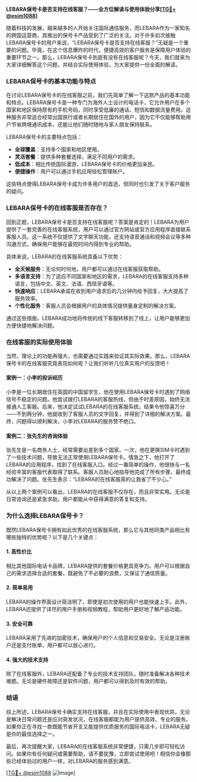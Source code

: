 **LEBARA保号卡是否支持在线客服？——全方位解读与使用体验分享[[TG💪+ @esim1088](https://t.me/s/esim1088)]**

随着科技的发展，越来越多的人开始关注国际通信服务，而LEBARA作为一家知名的跨国运营商，其推出的保号卡产品受到了广泛的关注。对于许多初次接触LEBARA保号卡的用户来说，“LEBARA保号卡是否支持在线客服？”无疑是一个重要的问题。毕竟，在这个信息爆炸的时代，便捷高效的客户服务是保障用户体验的重要环节之一。那么，LEBARA保号卡到底有没有在线客服呢？今天，我们就来为大家详细解答这个问题，并结合实际使用体验，为大家提供一份全面的解读。

### **LEBARA保号卡的基本功能与特点**

在讨论LEBARA保号卡的在线客服之前，我们先简单了解一下这款产品的基本功能和特点。LEBARA保号卡是一种专门为海外人士设计的电话卡，它允许用户在多个国家和地区保持原有的手机号码，同时享受低廉的通话、短信和数据流量费用。这种服务非常适合经常出国旅行或者长期居住在国外的用户，因为它不仅能够帮助用户节省跨境通讯成本，还能让他们随时随地与家人朋友保持联系。

LEBARA保号卡的主要特点包括：
- **全球覆盖**：支持多个国家和地区使用。
- **灵活套餐**：提供多种套餐选择，满足不同用户的需求。
- **低成本**：相比传统国际漫游，LEBARA保号卡的价格更加亲民。
- **便捷操作**：用户可以通过手机应用轻松管理账户。

这些特点使得LEBARA保号卡成为许多用户的首选，但同时也引发了关于客户服务的疑问。

### **LEBARA保号卡的在线客服是否存在？**

回到正题，LEBARA保号卡是否支持在线客服呢？答案是肯定的！LEBARA为用户提供了一套完善的在线客服系统，用户可以通过官方网站或官方应用程序直接联系客服人员。这一系统不仅提供了文字聊天功能，还支持语音通话和视频会议等多种沟通方式，确保用户能够在最短时间内得到专业的帮助。

具体来说，LEBARA的在线客服系统具备以下优势：
- **全天候服务**：无论何时何地，用户都可以通过在线客服获取帮助。
- **多语言支持**：为了适应不同国家和地区的需求，LEBARA的在线客服支持多种语言，包括中文、英文、法语、西班牙语等。
- **快速响应**：LEBARA承诺在收到用户请求后的几分钟内给予回复，大大提高了服务效率。
- **个性化服务**：客服人员会根据用户的具体情况提供量身定制的解决方案。

通过这些措施，LEBARA成功地将传统的线下客服转移到了线上，让用户能够更加方便快捷地解决问题。

### **在线客服的实际使用体验**

当然，理论上的功能再强大，也需要通过实践来验证其实际效果。那么，LEBARA保号卡的在线客服究竟表现如何呢？让我们听听几位真实用户的反馈吧！

#### **案例一：小李的投诉经历**
小李是一位长期居住在英国的中国留学生，他在使用LEBARA保号卡时遇到了网络信号不稳定的问题。他尝试拨打LEBARA的客服热线，但由于时差原因，始终无法接通人工客服。后来，他决定试试LEBARA的在线客服系统。结果令他惊喜万分——不到两分钟，他就收到了客服人员的文字回复，并得到了详细的解决方案。最终，问题得以顺利解决，小李对LEBARA的服务赞不绝口。

#### **案例二：张先生的咨询体验**
张先生是一名商务人士，经常需要出差到多个国家。一次，他在更换SIM卡时遇到了一些技术问题，导致无法正常使用LEBARA保号卡。情急之下，他打开了LEBARA的应用程序，找到了在线客服入口。经过一番简单的操作，他很快与一名经验丰富的客服代表取得了联系。客服人员耐心地指导他完成了所有步骤，最终成功解决了问题。张先生表示：“LEBARA的在线客服真的让我省了不少心。”

从以上两个案例可以看出，LEBARA的在线客服不仅存在，而且非常实用。无论是日常咨询还是紧急求助，用户都能从中获得满意的答复和支持。

### **为什么选择LEBARA保号卡？**

既然LEBARA保号卡拥有如此优秀的在线客服系统，那么它与其他同类产品相比有哪些独特的优势呢？以下是几个关键点：

#### **1. 高性价比**
相比其他国际电话卡品牌，LEBARA提供的套餐价格更具竞争力。用户可以根据自己的需求选择合适的套餐，既避免了不必要的浪费，又保证了通信质量。

#### **2. 简单易用**
LEBARA的操作界面设计简洁明了，即使是初次使用的用户也能快速上手。此外，LEBARA还提供了详尽的用户手册和视频教程，帮助用户更好地了解产品功能。

#### **3. 安全可靠**
LEBARA采用了先进的加密技术，确保用户的个人信息和交易安全。无论是注册账户还是支付账单，用户都可以放心进行。

#### **4. 强大的技术支持**
除了在线客服外，LEBARA还配备了专业的技术支持团队，随时准备解决各种技术难题。无论是硬件故障还是软件问题，用户都可以得到及时有效的帮助。

### **结语**

综上所述，LEBARA保号卡确实支持在线客服，并且在实际使用中表现优异。无论是解决日常问题还是应对突发状况，在线客服都能为用户提供高效、专业的服务。如果你正在寻找一款既能节省开支又能提供优质服务的国际电话卡，LEBARA无疑是你的最佳选择之一。

最后，再次提醒大家，LEBARA的在线客服系统非常便捷，只需几步即可轻松访问。如果你有任何疑问或需要帮助，请不要犹豫，立即尝试使用吧！相信你会像那些已经体验过的用户一样，对LEBARA的服务感到满意。

[[TG💪+ @esim1088](https://t.me/s/esim1088) ![Image](https://i.postimg.cc/4NQfJmqS/Snipaste-2025-05-13-00-14-12.png)]